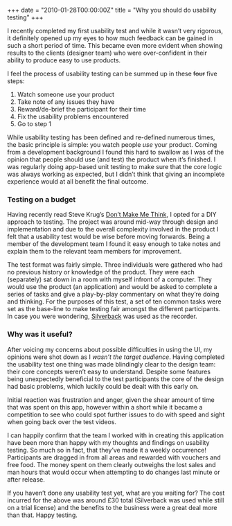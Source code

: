 +++
date = "2010-01-28T00:00:00Z"
title = "Why you should do usability testing"
+++

I recently completed my first usability test and while it wasn’t very
rigorous, it definitely opened up my eyes to how much feedback can be
gained in such a short period of time. This became even more evident
when showing results to the clients (designer team) who were
over-confident in their ability to produce easy to use products.

I feel the process of usability testing can be summed up in these <del
datetime="2010-01-28T14:46:56+00:00">four</del> five steps:

1.  Watch someone use your product
2.  Take note of any issues they have
3.  Reward/de-brief the participant for their time
4.  Fix the usability problems encountered
5.  Go to step 1

While usability testing has been defined and re-defined numerous
times, the basic principle is simple: you watch people _use_ your
product. Coming from a development background I found this hard to
swallow as I was of the opinion that people should use (and test) the
product when it’s finished. I was regularly doing app-based unit
testing to make sure that the core logic was always working as
expected, but I didn’t think that giving an incomplete experience
would at all benefit the final outcome.

### Testing on a budget

Having recently read Steve Krug’s
[Don’t Make Me Think](http://www.sensible.com/dmmt.html), I opted for
a DIY approach to testing. The project was around mid-way through
design and implementation and due to the overall complexity involved
in the product I felt that a usability test would be wise before
moving forwards. Being a member of the development team I found it
easy enough to take notes and explain them to the relevant team
members for improvement.

The test format was fairly simple. Three individuals were gathered who
had no previous history or knowledge of the product. They were each
(separately) sat down in a room with myself infront of a
computer. They would use the product (an application) and would be
asked to complete a series of tasks and give a play-by-play commentary
on what they’re doing and thinking. For the purposes of this test, a
set of ten common tasks were set as the base-line to make testing fair
amongst the different participants. In case you were wondering,
[Silverback](http://silverbackapp.com/) was used as the recorder.

### Why was it useful?

After voicing my concerns about possible difficulties in using the UI,
my opinions were shot down as I _wasn’t the target audience_. Having
completed the usability test one thing was made blindingly clear to
the design team: their core concepts weren’t easy to
understand. Despite some features being unexpectedly beneficial to the
test participants the core of the design had basic problems, which
luckily could be dealt with this early on.

Initial reaction was frustration and anger, given the shear amount of
time that was spent on this app, however within a short while it
became a competition to see who could spot further issues to do with
speed and sight when going back over the test videos.

I can happily confirm that the team I worked with in creating this
application have been more than happy with my thoughts and findings on
usability testing. So much so in fact, that they’ve made it a weekly
occurrence! Participants are dragged in from all areas and rewarded
with vouchers and free food. The money spent on them clearly outweighs
the lost sales and man hours that would occur when attempting to do
changes last minute or after release.

If you haven’t done any usability test yet, what are you waiting for?
The cost incurred for the above was around £30 total (Silverback was
used while still on a trial license) and the benefits to the business
were a great deal more than that. Happy testing.
